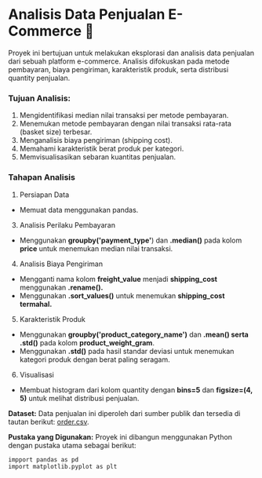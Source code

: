 # Analisis Data Penjualan E-Commerce 🛒
Proyek ini bertujuan untuk melakukan eksplorasi dan analisis data penjualan dari sebuah platform e-commerce. Analisis difokuskan pada metode pembayaran, biaya pengiriman, karakteristik produk, serta distribusi quantity penjualan.

### Tujuan Analisis:
1. Mengidentifikasi median nilai transaksi per metode pembayaran.
2. Menemukan metode pembayaran dengan nilai transaksi rata-rata (basket size) terbesar.
3. Menganalisis biaya pengiriman (shipping cost).
4. Memahami karakteristik berat produk per kategori.
5. Memvisualisasikan sebaran kuantitas penjualan.

### Tahapan Analisis
1. Persiapan Data
   
  - Memuat data menggunakan pandas.

3. Analisis Perilaku Pembayaran

  - Menggunakan **groupby('payment_type'**) dan **.median()** pada kolom **price** untuk menemukan median nilai transaksi.

4. Analisis Biaya Pengiriman

  - Mengganti nama kolom **freight_value** menjadi **shipping_cost** menggunakan **.rename().**
  - Menggunakan **.sort_values()** untuk menemukan **shipping_cost termahal.**

5. Karakteristik Produk

  - Menggunakan **groupby('product_category_name')** dan **.mean() serta .std()** pada kolom **product_weight_gram**.
  - Menggunakan **.std()** pada hasil standar deviasi untuk menemukan kategori produk dengan berat paling seragam.

6. Visualisasi

  - Membuat histogram dari kolom quantity dengan **bins=5** dan **figsize=(4, 5)** untuk melihat distribusi penjualan.

**Dataset:** Data penjualan ini diperoleh dari sumber publik dan tersedia di tautan berikut: [order.csv](https://storage.googleapis.com/dqlab-dataset/order.csv).

**Pustaka yang Digunakan:**
    Proyek ini dibangun menggunakan Python dengan pustaka utama sebagai berikut:
    
    impport pandas as pd
    import matplotlib.pyplot as plt
